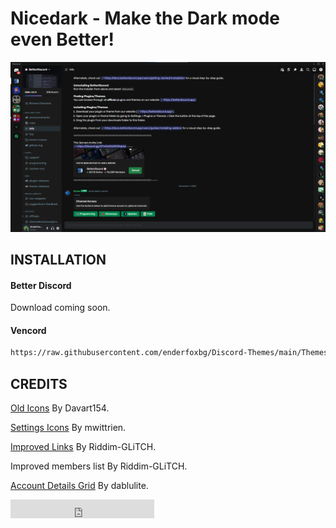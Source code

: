 # Nicedark - Make the Dark mode even Better!

![Preview](preview.png)
## INSTALLATION

#### Better Discord
Download coming soon.

#### Vencord
```bash
https://raw.githubusercontent.com/enderfoxbg/Discord-Themes/main/Themes/Nicedark/nicedark.theme.css
```
## CREDITS

[Old Icons](https://davart154.github.io/Themes/Icon%20Revert%202023/2023%20Icon%20Revert.css) By Davart154.

[Settings Icons](https://mwittrien.github.io/BetterDiscordAddons/Themes/_res/SettingsIcons.css) By mwittrien.

[Improved Links](https://github.com/Riddim-GLiTCH/Discord-CSS-Snippets/blob/main/snippets/Improved%20Links.md) By Riddim-GLiTCH.

Improved members list By Riddim-GLiTCH.

[Account Details Grid](https://dablulite.github.io/css-snippets/BetterModals/import.css) By dablulite.

<iframe src="https://ghbtns.com/github-btn.html?user=mdo&type=follow&count=true&size=large" frameborder="0" scrolling="0" width="230" height="30" title="GitHub"></iframe>
